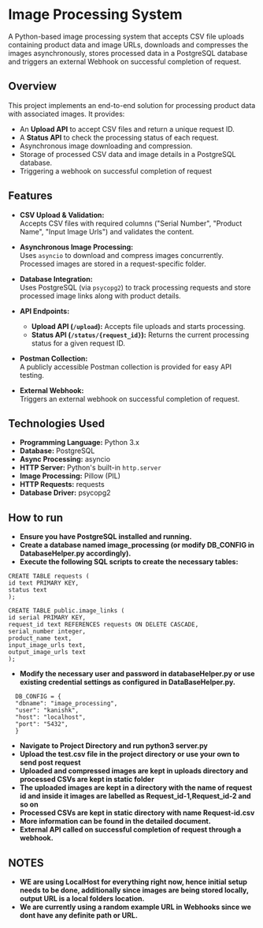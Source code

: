 # Image Processing System

A Python-based image processing system that accepts CSV file uploads containing product data and image URLs, downloads and compresses the images asynchronously, stores processed data in a PostgreSQL database and triggers an external Webhook on successful completion of request.

## Overview

This project implements an end-to-end solution for processing product data with associated images. It provides:

- An **Upload API** to accept CSV files and return a unique request ID.
- A **Status API** to check the processing status of each request.
- Asynchronous image downloading and compression.
- Storage of processed CSV data and image details in a PostgreSQL database.
- Triggering a webhook on successful completion of request

## Features

- **CSV Upload & Validation:**  
  Accepts CSV files with required columns ("Serial Number", "Product Name", "Input Image Urls") and validates the content.

- **Asynchronous Image Processing:**  
  Uses `asyncio` to download and compress images concurrently. Processed images are stored in a request-specific folder.

- **Database Integration:**  
  Uses PostgreSQL (via `psycopg2`) to track processing requests and store processed image links along with product details.

- **API Endpoints:**
    - **Upload API (`/upload`):** Accepts file uploads and starts processing.
    - **Status API (`/status/{request_id}`):** Returns the current processing status for a given request ID.

- **Postman Collection:**  
  A publicly accessible Postman collection is provided for easy API testing.

- **External Webhook:**  
  Triggers an external webhook on successful completion of request.

## Technologies Used

- **Programming Language:** Python 3.x
- **Database:** PostgreSQL
- **Async Processing:** asyncio
- **HTTP Server:** Python's built-in `http.server`
- **Image Processing:** Pillow (PIL)
- **HTTP Requests:** requests
- **Database Driver:** psycopg2

## How to run

- **Ensure you have PostgreSQL installed and running.**
- **Create a database named image_processing (or modify DB_CONFIG in DatabaseHelper.py accordingly).**
- **Execute the following SQL scripts to create the necessary tables:**
```
CREATE TABLE requests (
id text PRIMARY KEY,
status text
);

CREATE TABLE public.image_links (
id serial PRIMARY KEY,
request_id text REFERENCES requests ON DELETE CASCADE,
serial_number integer,
product_name text,
input_image_urls text,
output_image_urls text
);
```
- **Modify the necessary user and password in databaseHelper.py or use existing credential settings as configured in DataBaseHelper.py.**
```
  DB_CONFIG = {
  "dbname": "image_processing",
  "user": "kanishk",
  "host": "localhost",
  "port": "5432",
  }
```
- **Navigate to Project Directory and run python3 server.py**
- **Upload the test.csv file in the project directory or use your own to send post request**
- **Uploaded and compressed images are kept in uploads directory and processed CSVs are kept in static folder**
- **The uploaded images are kept in a directory with the name of request id and inside it images are labelled as Request_id-1,Request_id-2 and so on**
- **Processed CSVs are kept in static directory with name Request-id.csv**
- **More information can be found in the detailed document.**
- **External API called on successful completion of request through a webhook.**
## NOTES
- **WE are using LocalHost for everything right now, hence initial setup needs to be done, additionally since
images are being stored locally, output URL is a local folders location.**
- **We are currently using a random example  URL in Webhooks since we dont have any definite path or URL.**